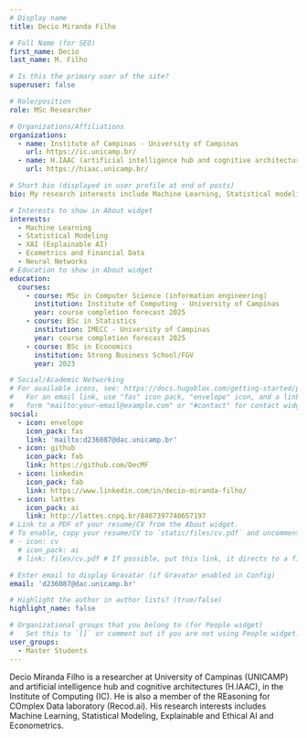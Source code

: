 ```yaml
---
# Display name
title: Decio Miranda Filho

# Full Name (for SEO)
first_name: Decio
last_name: M. Filho

# Is this the primary user of the site?
superuser: false

# Role/position
role: MSc Researcher

# Organizations/Affiliations
organizations:
  - name: Institute of Campinas - University of Campinas
    url: https://ic.unicamp.br/
  - name: H.IAAC (artificial intelligence hub and cognitive architectures)
    url: https://hiaac.unicamp.br/

# Short bio (displayed in user profile at end of posts)
bio: My research interests include Machine Learning, Statistical modeling, Ethical & Explainability in financial data.

# Interests to show in About widget
interests:
  - Machine Learning
  - Statistical Modeling
  - XAI (Explainable AI)
  - Ecometrics and Financial Data
  - Neural Networks
# Education to show in About widget
education:
  courses:
    - course: MSc in Computer Science (information engineering)
      institution: Institute of Computing - University of Campinas
      year: course completion forecast 2025
    - course: BSc in Statistics
      institution: IMECC - University of Campinas
      year: course completion forecast 2025
    - course: BSc in Economics
      institution: Strong Business School/FGV
      year: 2023

# Social/Academic Networking
# For available icons, see: https://docs.hugoblox.com/getting-started/page-builder/#icons
#   For an email link, use "fas" icon pack, "envelope" icon, and a link in the
#   form "mailto:your-email@example.com" or "#contact" for contact widget.
social:
  - icon: envelope
    icon_pack: fas
    link: 'mailto:d236087@dac.unicamp.br'
  - icon: github
    icon_pack: fab
    link: https://github.com/DecMF
  - icon: linkedin
    icon_pack: fab
    link: https://www.linkedin.com/in/decio-miranda-filho/
  - icon: lattes
    icon_pack: ai
    link: http://lattes.cnpq.br/8467397740657197
# Link to a PDF of your resume/CV from the About widget.
# To enable, copy your resume/CV to `static/files/cv.pdf` and uncomment the lines below.
# - icon: cv
  # icon_pack: ai
  # link: files/cv.pdf # If possible, put this link, it directs to a file on my drive with the resume : https://drive.google.com/file/d/1jzfuu4xnMGQi1PYRrzgHQQEMnPq45CMK/view?usp=sharing

# Enter email to display Gravatar (if Gravatar enabled in Config)
email: 'd236087@dac.unicamp.br'

# Highlight the author in author lists? (true/false)
highlight_name: false

# Organizational groups that you belong to (for People widget)
#   Set this to `[]` or comment out if you are not using People widget.
user_groups:
  - Master Students
---
```



Decio Miranda Filho is a researcher at University of Campinas (UNICAMP) and artificial intelligence hub and cognitive architectures (H.IAAC), in the Institute of Computing (IC). He is also a member of the REasoning for COmplex Data laboratory (Recod.ai). His research interests includes Machine Learning, Statistical Modeling, Explainable and Ethical AI and Econometrics.
